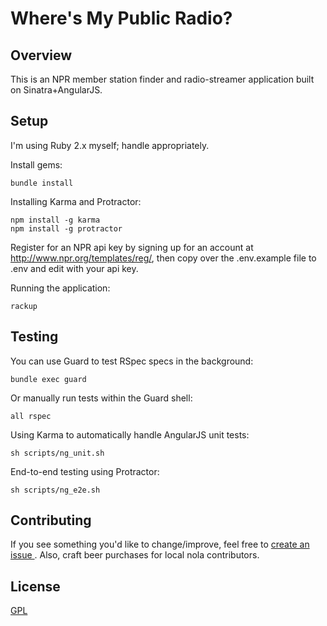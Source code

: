 # Where's My Public Radio?

## Overview

This is an NPR member station finder and radio-streamer application built on Sinatra+AngularJS.

## Setup

I'm using Ruby 2.x myself; handle appropriately.

Install gems:

```
bundle install
```

Installing Karma and Protractor:

```
npm install -g karma
npm install -g protractor
```

Register for an NPR api key by signing up for an account at http://www.npr.org/templates/reg/, then copy over the .env.example file to .env and edit with your api key.

Running the application:
```
rackup
```

## Testing

You can use Guard to test RSpec specs in the background:

```
bundle exec guard
```

Or manually run tests within the Guard shell:

```
all rspec
```

Using Karma to automatically handle AngularJS unit tests:

```
sh scripts/ng_unit.sh
```

End-to-end testing using Protractor:

```
sh scripts/ng_e2e.sh
```

## Contributing

If you see something you'd like to change/improve, feel free to [create an issue ](https://github.com/csampson/wheresmypublicradio/issues). Also, craft beer purchases for local nola contributors.

## License

[GPL](http://opensource.org/licenses/gpl-3.0.html)

